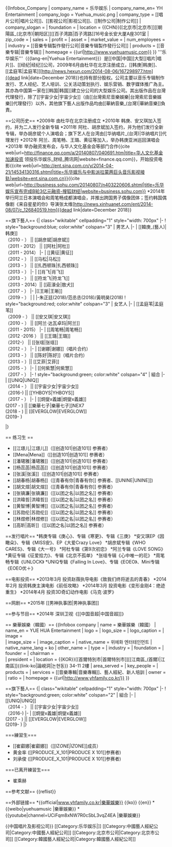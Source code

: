 {{Infobox_Company
  | company_name   = 乐华娱乐 
  | company_name_en=  YH Entertainment
  | company_logo   = Yuehua_music.png
  | company_type   = [[唱片公司|唱片公司]]、[[影视公司|影视公司]]、[[制作公司|制作公司]]
  | company_slogan = 
  | foundation     = 
  | location       = {{CHN}}[[北京市|北京市]][[朝陽區_(北京市)|朝阳区]][[百子湾路|百子湾路]]16号金长安大厦A座301室
  | zip_code       = 
  | sales          = 
  | profit         = 
  | asset          = 
  | market_value   = 
  | num_employees  = 
  | industry       = [[音樂专辑製作發行公司|音樂专辑製作發行公司]]
  | products       = [[音樂专辑|音樂专辑]]
  | homepage = {{url|http://www.yuehuamusic.com}}
}}
'''乐华娱乐'''（{{lang-en|Yuehua Entertainment}}）是[[中国|中国]]大型[[唱片|唱片]]、[[经纪|经纪]]公司，2009年6月由杜华在北京注册成立，[[韩庚|韩庚]]、[[孟庭苇|孟庭苇]]<ref>[http://news.hexun.com/2014-08-06/167298977.htm]{{dead link|date=December 2018}}</ref>也持有部分股权。公司主要以音乐专辑制作发行、艺人经纪、艺人培训、公关活动策划执行、娱乐营销、数字媒体推广為主。其亦為中国第一家在[[韩国|韩国]]建立分公司的大型娱乐公司。其出版作品在台灣代理發行，除了[[宇宙少女|宇宙少女]]（由[[台灣索尼音樂娛樂|台灣索尼音樂娛樂]]代理發行）以外，其他旗下藝人出版作品均由[[華納音樂_(台灣)|華納音樂]]負責。

==公司历史==
*2009年 由杜华在北京注册成立
*2010年 韩庚、安又琪加入签约，并为二人发行全新专辑
*2011年 阿杜、胡彦斌加入签约，并为他们发行全新专辑，举办胡彦斌个人演唱会；旗下艺人在台湾由[[华纳唱片_(台湾)|华纳唱片]]代理发行
*2012年 阿兰、周笔畅、王璐、黄征等加入，举办韩庚亚洲巡回演唱会
*2013年 举办融资发布会，与华人文化基金会等部门合作<ref>{{cite web|url=http://finance.qq.com/a/20140807/040691.htm|title=华人文化基金加速投资 领投乐华娱乐_财经_腾讯网|website=finance.qq.com}}</ref>，开始投资电影<ref>{{cite web|url=http://ent.sina.com.cn/y/2014-04-21/14534130316.shtml|title=乐华娱乐与中影派拉蒙两巨头音乐影视接轨|website=ent.sina.com.cn}}</ref><ref>{{cite web|url=http://business.sohu.com/20140807/n403220606.shtml|title=乐华娱乐宣布完成B轮3亿元融资-搜狐财经|website=business.sohu.com}}</ref>
*2014年 举行阿兰日本演唱会和周笔畅成都演唱会，并推出跨国男子偶像团体；签约韩国偶像剧《来自星星的你》导演张太维<ref>[http://news.xinhuanet.com/ent/2014-08/07/c_126840519.htm]{{dead link|date=December 2018}}</ref>

==旗下藝人==
{| class="wikitable" cellpadding="1" style="width: 700px"
|-
! style="background:blue; color:white" colspan="3" | 男艺人
|-
| [[韓庚_(藝人)|韩庚]]<br />（2010 - ） || [[胡彦斌|胡彦斌]]<br />（2011 - 2012） || [[阿杜|阿杜]]<br />（2011 - 2014）
|-
| [[黄征|黄征]]<br />（2012 - ） || [[马松|马松]]<br />（2013 - ） || [[扎西顿珠|扎西顿珠]]<br />（2013 - ）
|-
| [[肖飞|肖飞]]<br />（2013 - ） || [[符龙飞|符龙飞]]<br />（2013 - 2014）|| [[莊濠全|敖犬]]<br />（2017 - ）
|-
|[[王晰|王晰]]<br />（2019 - ）
|
|
|-朱正廷(2018)/范丞丞(2018)/黃明昊(2018)
! style="background:red; color:white" colspan="3" | 女艺人
|-
| [[孟庭苇|孟庭苇]]<br />（2009 - ） || [[安又琪|安又琪]]<br />（2010 - ） || [[阿兰·达瓦卓玛|阿兰]]<br />（2011 - 2015）
|-
| [[周笔畅|周笔畅]]<br />（2012 -2016 ） || [[王璐|王璐]]<br/>（2012-） || [[张瑶|张瑶]]<br />（2012 - ）
|-
| [[谢娜|谢娜]]（唱片合约）<br />（2013 - ） || [[陈好|陈好]]（唱片合约）<br />（2013 - ）|| [[艾菲|艾菲]] <br/> （2015 - ）
|-
| [[何紫慧|何紫慧]]<br />（2017 - ）
|-
! style="background:green; color:white" colspan="4" | 組合
|-
| [[UNIQ|UNIQ]] <br />（2014 - ） || [[宇宙少女|宇宙少女]] <br />（2016-) || [[YHBOYS|YHBOYS]] <br />（2017 - ） 
|-
| [[炯燮x義雄|炯燮x義雄]]  <br />  (2017 - ) || [[樂華七子|樂華七子]]NEX7 <br /> (2018 - ) ||  [[EVERGLOW|EVERGLOW]]<br /> (2019- ) 

|}

== 练习生 ==
* [[江璟儿|江璟儿]]（[[创造101|创造101]] 参赛者）
* [[Mena|Mena]]（[[创造101|创造101]] 参赛者）
* [[潘珺雅|潘珺雅]]（[[创造101|创造101]] 参赛者）
* [[杨蕊菡|杨蕊菡]]（[[创造101|创造101]] 参赛者）
* [[张溪|张溪]]（[[创造101|创造101]] 参赛者）
* [[胡春杨|胡春杨]]（[[青春有你|青春有你]] 参赛者、[[UNINE|UNINE]])
* [[胡文煊|胡文煊]]（[[青春有你|青春有你]] 参赛者）
* [[张镐濂|张镐濂]]（[[以团之名|以团之名]] 参赛者）
* [[洪暐哲|洪暐哲]]（[[以团之名|以团之名]] 参赛者）
* [[黄智博|黄智博]]（[[以团之名|以团之名]] 参赛者）
* [[苏勋伦|苏勋伦]]（[[以团之名|以团之名]] 参赛者）
* [[林煜修|林煜修]]（[[以团之名|以团之名]] 参赛者）
* [[高昕|高昕]]（[[以团之名|以团之名]] 参赛者）

==发行唱片==
*韩庚专辑《庚心》、专辑《寒更》、专辑《三庚》
*安又琪EP《因瞰朵》、专辑《MISS安》、EP《大爱Crazy Love》
*胡彦斌专辑《WHO CARES》、专辑《大一号》
*阿杜专辑《第9次初恋》
*阿兰专辑《LOVE SONG》
*黄征专辑《征爱拾力》、专辑《北京不孤单》
*张瑶专辑《心中唯一的花》
*周笔畅专辑《UNLOCK》
*UNIQ专辑《Falling In Love》、专辑《EOEO》、Mini专辑《EOEO优＋》

==电影投资==
*2013年3月 投资赵薇执导电影《致我们终将逝去的青春》
*2014年2月 投资韩庚主演电影《前任攻略》
*2014年3月 投资电影《变形金刚4：绝迹重生》
*2014年4月 投资3D奇幻动作电影《马克·波罗》

==网剧==
*2015年 [[男神执事团|男神执事团]]

==参与节目==
*2014年 深圳卫视《[[中国音超|中国音超]]》


== 樂華娛樂（韓國）==
{{Infobox company
| name = 樂華娛樂（韓國）
| name_en = YUE HUA Entertainment
| logo = 
| logo_size = 
| logo_caption = 
| image =          
| image_size =
| image_caption =
| native_name = 위에화 엔터테인먼트
| native_name_lang = ko
| other_name = 
| type = 
| industry = 
| foundation = 
| founder = 
| chairman =  
| president = 
| location = {{KOR}}[[首爾特別市|首爾特別市]][[江南區_(首爾)|江南區]]{{link-ko|論峴洞|논현동}} 34-11 2樓
| area_served = 
| key_people = 
| products = 
| services = [[音樂專輯|音樂專輯]]、藝人經紀、新人培訓
| owner = 
| ratio = 
| homepage = {{url|http://www.yhfamily.co.kr/}}
}}


==旗下藝人==
{| class="wikitable" cellpadding="1" style="width: 700px"
|-
! style="background:green; color:white" colspan="2" | 組合
|-
| [[UNIQ|UNIQ]] <br />（2014 - ） || [[宇宙少女|宇宙少女]] <br />（2016-) 
|-
| [[炯燮x義雄|炯燮x義雄]]  <br />  (2017 - )  ||  [[EVERGLOW|EVERGLOW]]<br /> (2019- )
|}

===練習生===
* [[崔叡娜|崔叡娜]]（[[IZ*ONE|IZ*ONE]]成员）
* 黄金率 ([[PRODUCE_X_101|PRODUCE X 101]]参赛者)
* 刘承俊 ([[PRODUCE_X_101|PRODUCE X 101]]参赛者)

===已离开練習生===
* 崔乘赫

==参考文献==
{{reflist}}

==外部链接==
*{{official|www.yhfamily.co.kr|樂華娛樂}} {{ko}} {{en}}
*{{weibo|yuehuamusic |樂華娛樂}}
*{{youtube|channel=UCiFqm8xNW7R0cSbL3vqZ4EA |樂華娛樂}}

{{中国唱片及影视公司}}
[[Category:乐华娱乐|]]
[[Category:中國藝人經紀公司|Category:中國藝人經紀公司]]
[[Category:北京市公司|Category:北京市公司]]
[[Category:韓國藝人經紀公司|Category:韓國藝人經紀公司]]